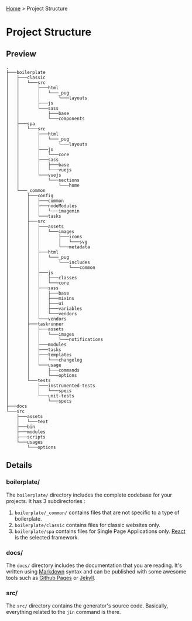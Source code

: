 [Github Pages]: https://pages.github.com
[Home]: index.md
[Jekyll]: http://jekyllrb.com
[Markdown]: https://en.wikipedia.org/wiki/Markdown
[React]: https://facebook.github.io/react

[Home] > Project Structure

# Project Structure

## Preview

```
.
├───boilerplate
│   ├───classic
│   │   └───src
│   │       ├───html
│   │       │   └───_pug
│   │       │       └───layouts
│   │       ├───js
│   │       └───sass
│   │           ├───base
│   │           └───components
│   ├───spa
│   │   └───src
│   │       ├───html
│   │       │   └───_pug
│   │       │       └───layouts
│   │       ├───js
│   │       │   └───core
│   │       ├───sass
│   │       │   ├───base
│   │       │   └───vuejs
│   │       └───vuejs
│   │           └───sections
│   │               └───home
│   └───_common
│       ├───config
│       │   ├───common
│       │   ├───nodeModules
│       │   │   └───imagemin
│       │   └───tasks
│       ├───src
│       │   ├───assets
│       │   │   └───images
│       │   │       ├───icons
│       │   │       │   └───svg
│       │   │       └───metadata
│       │   ├───html
│       │   │   └───_pug
│       │   │       └───includes
│       │   │           └───common
│       │   ├───js
│       │   │   ├───classes
│       │   │   └───core
│       │   ├───sass
│       │   │   ├───base
│       │   │   ├───mixins
│       │   │   ├───ui
│       │   │   ├───variables
│       │   │   └───vendors
│       │   └───vendors
│       ├───taskrunner
│       │   ├───assets
│       │   │   └───images
│       │   │       └───notifications
│       │   ├───modules
│       │   ├───tasks
│       │   ├───templates
│       │   │   └───changelog
│       │   └───usage
│       │       ├───commands
│       │       └───options
│       └───tests
│           ├───instrumented-tests
│           │   └───specs
│           └───unit-tests
│               └───specs
├───docs
└───src
    ├───assets
    │   └───text
    ├───bin
    ├───modules
    ├───scripts
    └───usages
        └───options
```

## Details

### boilerplate/

The `boilerplate/` directory includes the complete codebase for your projects. It has 3 subdirectories :

1. `boilerplate/_common/` contains files that are not specific to a type of boilerplate.
2. `boilerplate/classic` contains files for classic websites only.
3. `boilerplate/spa` contains files for Single Page Applications only. [React] is the selected framework.

### docs/

The `docs/` directory includes the documentation that you are reading. It's written using [Markdown] syntax and can be published with some awesome tools such as [Github Pages] or [Jekyll].

### src/

The `src/` directory contains the generator's source code. Basically, everything related to the `jin` command is there.
